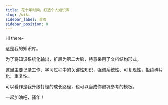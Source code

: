 ```yaml
---
title: 花十年时间，打造个人知识库
slug: /wiki
sidebar_label: 首页
sidebar_position: 0
---
```


Hi there~

这是我的知识库。

为了将知识系统化输出，扩展为第二大脑，特意采用了文档结构形式。

这里主要记录工作、学习过程中的关键性知识，强调系统性、可复现性，拒绝碎片化、重复性。

可以看作是我升级打怪的成长路径，也可以当成你避坑参考的模板。

一起加油吧，骚年！
